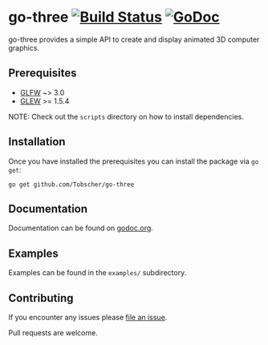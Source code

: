 # go-three [![Build Status](https://travis-ci.org/Tobscher/go-three.svg?branch=master)](https://travis-ci.org/Tobscher/go-three) [![GoDoc](https://godoc.org/github.com/Tobscher/go-three?status.svg)](https://godoc.org/github.com/Tobscher/go-three)

go-three provides a simple API to create and display animated 3D computer graphics.

## Prerequisites

* [GLFW](http://www.glfw.org/) ~> 3.0
* [GLEW](http://glew.sourceforge.net/) >= 1.5.4

NOTE: Check out the `scripts` directory on how to install dependencies.

## Installation

Once you have installed the prerequisites you can install the package via `go get`:
```
go get github.com/Tobscher/go-three
```

## Documentation

Documentation can be found on [godoc.org](http://godoc.org/github.com/Tobscher/go-three).

## Examples

Examples can be found in the `examples/` subdirectory.

## Contributing

If you encounter any issues please [file an issue](https://github.com/Tobscher/go-three/issues/new).

Pull requests are welcome.
